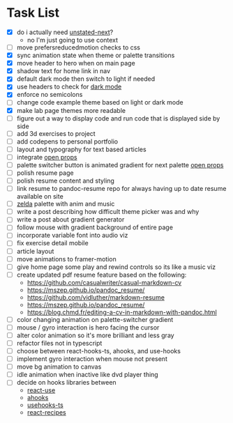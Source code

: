 # Task List
- [x] do i actually need [unstated-next](https://github.com/jamiebuilds/unstated-next)?
  - no I'm just going to use context
- [ ] move prefersreducedmotion checks to css
- [x] sync animation state when theme or palette transitions 
- [x] move header to hero when on main page
- [x] shadow text for home link in nav
- [x] default dark mode then switch to light if needed
- [x] use headers to check for [dark mode](https://web.dev/user-preference-media-features-headers/)
- [x] enforce no semicolons
- [ ] change code example theme based on light or dark mode
- [x] make lab page themes more readable
- [ ] figure out a way to display code and run code that is displayed side by side
- [ ] add 3d exercises to project 
- [ ] add codepens to personal portfolio
- [ ] layout and typography for text based articles
- [ ] integrate [open props](https://css-tricks.com/open-props-and-custom-properties-as-a-system/)
- [ ] palette switcher button is animated gradient for next palette [open props](https://css-tricks.com/open-props-and-custom-properties-as-a-system/)
- [ ] polish resume page
- [ ] polish resume content and styling
- [ ] link resume to pandoc-resume repo for always having up to date resume available on site
- [ ] [zelda](https://youtu.be/bGmr-zHDFfU) palette with anim and music 
- [ ] write a post describing how difficult theme picker was and why
- [ ] write a post about gradient generator
- [ ] follow mouse with gradient background of entire page
- [ ] incorporate variable font into audio viz
- [ ] fix exercise detail mobile
- [ ] article layout
- [ ] move animations to framer-motion
- [ ] give home page some play and rewind controls so its like a music viz
- [ ] create updated pdf resume feature based on the following:
  - https://github.com/casualwriter/casual-markdown-cv
  - https://mszep.github.io/pandoc_resume/
  - https://github.com/vidluther/markdown-resume
  - https://mszep.github.io/pandoc_resume/
  - https://blog.chmd.fr/editing-a-cv-in-markdown-with-pandoc.html
- [ ] color changing animation on palette-switcher gradient
- [ ] mouse / gyro interaction is hero facing the cursor
- [ ] alter color animation so it's more brilliant and less gray
- [ ] refactor files not in typescript
- [ ] choose between react-hooks-ts, ahooks, and use-hooks
- [ ] implement gyro interaction when mouse not present
- [ ] move bg animation to canvas
- [ ] idle animation when inactive like dvd player thing
- [ ] decide on hooks libraries between
  - [react-use](https://github.com/streamich/react-use)
  - [ahooks](https://ahooks.js.org/)
  - [usehooks-ts](https://usehooks-ts.com/)
  - [react-recipes](https://github.com/craig1123/react-recipes)